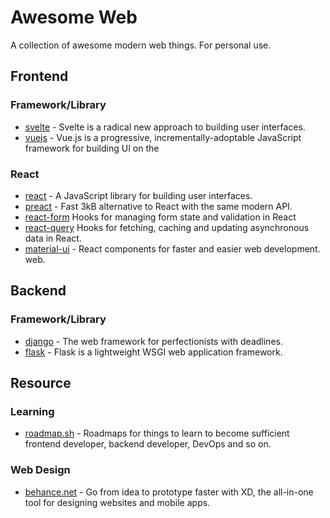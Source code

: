 # Awesome Web
A collection of awesome modern web things. For personal use.
## Frontend
### Framework/Library
* [svelte](https://svelte.dev/) - Svelte is a radical new approach to building user interfaces.
* [vuejs](https://vuejs.org/) - Vue.js is a progressive, incrementally-adoptable JavaScript framework for building UI on the 
### React
* [react](https://reactjs.org/) - A JavaScript library for building user interfaces.
* [preact](https://preactjs.com/) - Fast 3kB alternative to React with the same modern API.
* [react-form](https://github.com/tannerlinsley/react-form) Hooks for managing form state and validation in React
* [react-query](https://github.com/tannerlinsley/react-query) Hooks for fetching, caching and updating asynchronous data in 
React.
* [material-ui](https://material-ui.com/) - React components for faster and easier web development.
web.
## Backend
### Framework/Library
* [django](https://www.djangoproject.com/) - The web framework for perfectionists with deadlines.
* [flask](https://flask.palletsprojects.com/en/master/) - Flask is a lightweight WSGI web application framework.
## Resource
### Learning
* [roadmap.sh](https://roadmap.sh/roadmaps) - Roadmaps for things to learn to become sufficient frontend developer, backend developer, DevOps and so on.
### Web Design
* [behance.net](https://www.behance.net/galleries/xd) - Go from idea to prototype faster with XD, the all-in-one tool for designing websites and mobile apps.
